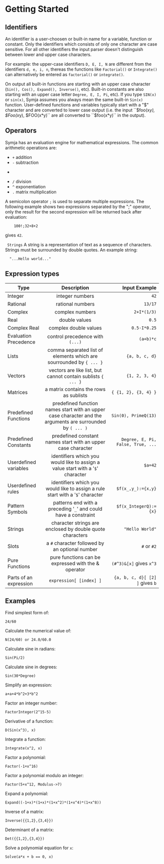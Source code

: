 # Getting Started

## Identifiers
An identifier is a user-choosen or built-in name for a variable, function or constant. 
Only the identifiers which consists of only one character are case sensitive. 
For all other identifiers the input parser doesn't distinguish between lower and upper case characters.

For example: the upper-case identifiers ``D, E, I, N`` are different from the identifiers ``d, e, i, n``, thereas the
functions like ``Factorial()`` or
``Integrate()`` can alternatively be entered
as ``factorial()`` or
``integrate()``.

On output all built-in functions are starting with an upper case character 
(``Sin(),
Cos(),
Expand(),
Inverse()``, etc).
Built-in constants are also starting with an upper case letter
``Degree,
E,
I,
Pi``, etc).
If you type ``SIN(x)`` or ``sin(x)``, Symja assumes you always mean the same built-in
``Sin(x)`` function.
User-defined functions and variables typically start with a "$" character and are converted to lower case output
(i.e. the input ``$foo(x*y), $Foo(x*y), $FOO(x*y)`` are all converted to ``$foo(x*y)`` in the output).

##  Operators
Symja has an evaluation engine for mathematical expressions. The common arithmetic operations are:
* ``+`` addition
* ``-`` subtraction
* ````* scalar multiplication
* ``/`` division
* ``^`` exponentiation
* ``.`` matrix multiplication

A semicolon operator ``;`` is used to separate multiple expressions. The following example shows two expressions
separated by the ";" operator, only the result for the second expression will be returned back after evaluation: 
```
    100!;32+8+2
```
gives ``42``.

``  Strings ``
A string is a representation of text as a sequence of characters. Strings must be surrounded by double quotes. An example string:
```
  "...Hello world..." 
```


##  Expression types


|Type                   | Description                                                                                                     | Input Example                           |
| ----------------------|:---------------------------------------------------------------------------------------------------------------:| ---------------------------------------:|
|Integer                | integer numbers                                                                                                 | `` 42 ``                                |
|Rational               | rational numbers                                                                                                | `` 13/17 ``                             |
|Complex                | complex numbers                                                                                                 | `` 2+I*(1/3) ``                         |
|Real                   | double values                                                                                                   | `` 0.5 ``                               |
|Complex Real           | complex double values                                                                                           | `` 0.5-I*0.25 ``                        |
|Evaluation Precedence	| control precedence with `` (...) ``                                                                             | `` (a+b)*c ``                           |
|Lists                  | comma separated list of elements which are sourrounded by `` { ... } ``                                         | `` {a, b, c, d} ``                      |
|Vectors	            | vectors are like list, but cannot contain sublists `` { ... } ``                                                | `` {1, 2, 3, 4} ``                      |
|Matrices	            | a matrix contains the rows as sublists                                                                          | `` { {1, 2}, {3, 4} } ``                |
|Predefined Functions	| predefined function names start with an upper case character and the arguments are surrounded by `` ( ... ) ``  | `` Sin(0), PrimeQ(13) ``                |
|Predefined Constants	| predefined constant names start with an upper case character                                                    | `` Degree, E, Pi, False, True, ... ``   |
|Userdefined variables	| identifiers which you would like to assign a value start with a '``$``' character                               | `` $a=42 ``                             |
|Userdefined rules	    | identifiers which you would like to assign a rule start with a '``$``' character                                | `` $f(x_,y_):={x,y} ``                  |
|Pattern Symbols	    | patterns end with a preceding '``_``' and could have a constraint                                               | `` $f(x_IntegerQ):={x} ``               |
|Strings	            | character strings are enclosed by double quote characters                                                       | `` "Hello World"``                      |
|Slots	                | a `` # `` character followed by an optional number                                                              | `` # `` or `` #2 ``                     |
|Pure Functions	        | pure functions can be expressed with the & operator                                                             | `` (#^3)&[x] `` gives ``x^3``           |
|Parts of an expression	| `` expression[ [index] ] ``                                                                                     | `` {a, b, c, d}[ [2] ] `` gives `` b `` |

##  Examples

Find simplest form of:
```
24/60
```

Calculate the numerical value of:
```
N(24/60) or 24.0/60.0
```
 
Calculate sine in radians:
```
Sin(Pi/2)
```

Calculate sine in degrees:
```
Sin(30*Degree)
```

Simplify an expression:
```
a+a+4*b^2+3*b^2
```

Factor an integer number:
```
FactorInteger(2^15-5)
```

Derivative of a function:
```
D(Sin(x^3), x)
```

Integrate a function:
```
Integrate(x^2, x)
```

Factor a polynomial:
```
Factor(-1+x^16)
```

Factor a polynomial modulo an integer:
```
Factor(5+x^12, Modulus->7)
```

Expand a polynomial:
```
Expand((-1+x)*(1+x)*(1+x^2)*(1+x^4)*(1+x^8))
```

Inverse of a matrix:
```
Inverse({{1,2},{3,4}})
```

Determinant of a matrix:
```
Det({{1,2},{3,4}})
```

Solve a polynomial equation for ``x``:
```
Solve(a*x + b == 0, x)
```